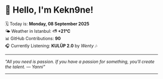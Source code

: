 # 👋 Hello, I'm Kekn9ne!

🗓️ Today is: **Monday, 08 September 2025**  
🌤️ Weather in Istanbul: **⛅️  +21°C**  
📊 GitHub Contributions: **90**  
🎧 Currently Listening: **KULÜP 2.0** by *Wenty* 🎶

---

_"All you need is passion. If you have a passion for something, you'll create the talent. — *Yanni*"_

---
